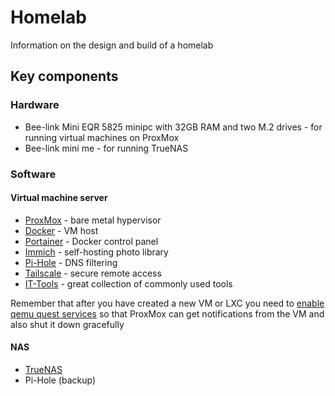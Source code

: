 # Homelab
Information on the design and build of a homelab

## Key components
### Hardware
- Bee-link Mini EQR 5825 minipc with 32GB RAM and two M.2 drives - for running virtual machines on ProxMox
- Bee-link mini me - for running TrueNAS
### Software
#### Virtual machine server
- [ProxMox](/proxmox.md) - bare metal hypervisor
- [Docker](/docker.md) - VM host
- [Portainer](/portainer.md) - Docker control panel
- [Immich](/immich.md) - self-hosting photo library
- [Pi-Hole](/pihole.md) - DNS filtering
- [Tailscale](/tailscale.md) - secure remote access
- [IT-Tools](/ittools.md) - great collection of commonly used tools

Remember that after you have created a new VM or LXC you need to [enable qemu quest services](https://pve.proxmox.com/wiki/Qemu-guest-agent) so that ProxMox can get notifications from the VM and also shut it down gracefully

#### NAS
- [TrueNAS](/truenas.md)
- Pi-Hole (backup)
